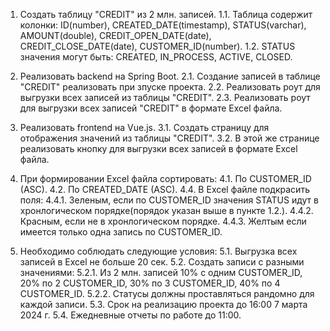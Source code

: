 1. Создать таблицу "CREDIT" из 2 млн. записей.
   1.1. Таблица содержит колонки: ID(number), CREATED_DATE(timestamp), STATUS(varchar), AMOUNT(double), CREDIT_OPEN_DATE(date), CREDIT_CLOSE_DATE(date), CUSTOMER_ID(number).
   1.2. STATUS значения могут быть: CREATED, IN_PROCESS, ACTIVE, CLOSED.

2. Реализовать backend на Spring Boot.
   2.1. Создание записей в таблице "CREDIT" реализовать при зпуске проекта.
   2.2. Реализовать роут для выгрузки всех записей из таблицы "CREDIT".
   2.3. Реализовать роут для выгрузки всех записей "CREDIT" в формате Excel файла.

3. Реализовать frontend на Vue.js.
   3.1. Создать страницу для отображения значений из таблицы "CREDIT".
   3.2. В этой же странице реализовать кнопку для выгрузки всех записей в формате Excel файла.

4. При формировании Excel файла сортировать:
   4.1. По CUSTOMER_ID (ASC).
   4.2. По CREATED_DATE (ASC).
   4.4. В Excel файле подкрасить поля:
        4.4.1. Зеленым, если по CUSTOMER_ID значения STATUS идут в хронлогическом порядке(порядок указан выше в пункте 1.2.).
        4.4.2. Красным, если не в хронлогическом порядке.
        4.4.3. Желтым если имеется только одна запись по CUSTOMER_ID.

5. Необходимо соблюдать следующие условия:
   5.1. Выгрузка всех записей в Excel не больше 20 сек.
   5.2. Создать записи с разными значениями:
        5.2.1. Из 2 млн. записей 10% с одним CUSTOMER_ID, 20% по 2 CUSTOMER_ID, 30% по 3 CUSTOMER_ID, 40% по 4 CUSTOMER_ID.
        5.2.2. Статусы должны проставляться рандомно для каждой записи.
   5.3. Срок на реализацию проекта до 16:00 7 марта 2024 г.
   5.4. Ежедневные отчеты по работе до 11:00.
